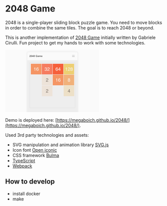 # 2048 Game

2048 is a single-player sliding block puzzle game. You need to
move blocks in order to combine the same tiles. The goal is to
reach 2048 or beyond.

This is another implementation of [2048 Game](https://github.com/gabrielecirulli/2048) initially written by Gabriele Cirulli.
Fun project to get my hands to work with some technologies.

![Demo](2048-demo.gif)

Demo is deployed here: [https://megaboich.github.io/2048/](https://megaboich.github.io/2048/).

Used 3rd party technologies and assets:

- SVG manipulation and animation library [SVG.js](https://github.com/svgdotjs/svg.js)
- Icon font [Open iconic](https://github.com/iconic/open-iconic)
- CSS framework [Bulma](https://github.com/jgthms/bulma)
- [TypeScript](https://github.com/Microsoft/TypeScript)
- [Webpack](https://github.com/webpack/webpack)

## How to develop

- install docker
- make

